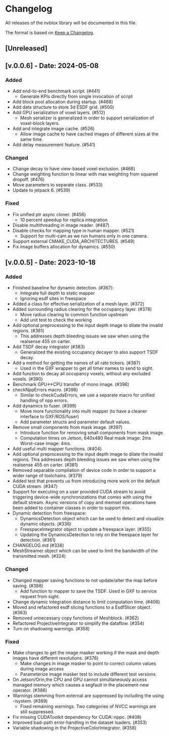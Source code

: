 # Changelog

All releases of the nvblox library will be documented in this file.

The format is based on [Keep a Changelog](https://keepachangelog.com/en/1.1.0/).

## [Unreleased]

## [v.0.0.6] - Date: 2024-05-08

### Added

- Add end-to-end benchmark script. (#441)
  - Generate KPIs directly from single invocation of script
- Add block pool allocation during startup. (#468)
- Add data structure to store 3d ESDF grid. (#500)
- Add GPU serialization of voxel layers. (#512)
  - Mesh serializer is generalized in order to support serialization of voxel-block layers.
- Add and integrate image cache. (#526)
  - Allow image cache to have cached images of different sizes at the same time.
- Add delay measurement feature. (#541)


### Changed

- Change decay to have view-based voxel exclusion. (#466)
- Change weighting function to linear with max weighting from squared dropoff. (#476)
- Move parameters to separate class. (#533)
- Update to jetpack 6. (#539)


### Fixed

- Fix unified ptr async cloner. (#456)
  - 10 percent speedup for replica integration
- Disable multithreading in image reader. (#487)
- Disable checks for mapping type in human mapper. (#521)
  - Support for multi-cam as we run humans only in one camera.
- Support external CMAKE_CUDA_ARCHITECTURES. (#549)
- Fix image buffers allocation for dynamics.  (#550)


## [v.0.0.5] - Date: 2023-10-18

### Added

- Finished baseline for dynamic detection. (#367):
  - Integrate full depth to static mapper
  - Ignoring esdf sites in freespace
- Added a class for effective serialization of a mesh layer. (#372)
- Added surrounding radius clearing for the occupancy layer. (#378)
  - Move radius clearing to common function upstream
  - Add unit test to check the working
- Add optional preprocessing to the input depth image to dilate the invalid regions. (#381)
  - This addresses depth bleeding issues we saw when using the realsense 455 on carter.
- Add TSDF decay integrator (#383)
  - Generalized the existing occupancy decayer to also support TSDF decay.
- Add a method for getting the names of all rate tickers. (#387)
  - Used in the GXF wrapper to get all timer names to send to sight.
- Add function to decay all occupancy voxels, without any excluded voxels. (#390)
- Benchmark GPU<->CPU transfer of mono image. (#396)
- checkNppErrors macro. (#398)
  - Similar to checkCudaErrors, we use a separate macro for unified handling of npp errors.
- Add dynamics to fuser. (#399)
  - Move more functionality into multi mapper (to have a cleaner interface to GXF/ROS/fuser)
  - Add parameter structs and parameter default values.
- Remove small components from mask image. (#397)
  - Introduce function for removing small components from mask image.
  - Computation times on Jetson, 640x480 Real mask image:  2ms Worst-case image: 4ms.
- Add useful multi mapper functions. (#404)
- Add optional preprocessing to the input depth image to dilate the invalid regions.
  This addresses depth bleeding issues we saw when using the realsense 455 on carter. (#381)
- Removed separable compilation of device code in order to support a wider range of toolchains. (#379)
- Added test that prevents us from introducing more work on the default CUDA stream. (#347)
- Support for executing on a user provided CUDA stream to avoid
  triggering device-wide synchronizations that comes with using the
  default stream. Async versions of copy and memset operations have
  been added to container classes in order to support this.
- Dynamic detection from freespace:
  - DynamicsDetection object which can be used to detect and visualize dynamic objects. (#336)
  - FreespaceIntegrator object to update a freespace layer. (#355)
  - Updating the DynamicsDetection to rely on the freespace layer for detection. (#361)
- CHANGELOG.md (#338)
- MeshStreamer object which can be used to limit the bandwidth of the transmitted mesh. (#324)


### Changed

- Changed mapper saving functions to not update/alter the map before saving. (#388)
  - Add function to mapper to save the TSDF. Used in GXF to service request from sight.
- Change dynamic integration distance to limit computation time. (#406)
- Moved and refactored esdf slicing functions to a EsdfSlicer object. (#363)
- Removed unnecessary copy functions of Meshblock. (#362)
- Refactored ProjectiveIntegrator to simplify the dataflow. (#354)
- Turn on shadowing warnings. (#358)


### Fixed

- Make changes to get the image masker working if the mask and depth images have different resolutions. (#376)
  - Make changes in image masker to point to correct column values during image access
  - Parameterize image masker test to include different test versions
- On Jetson/Orin,the CPU and GPU cannot simultaneously access managed
  memory which causes a segfault in the placement-new operator. (#386)
- Warnings stemming from external are suppressed by including the using -isystem. (#389)
  - Fixed remaining warnings. Two categories of NVCC warnings are still suppressed.
- Fix missing CUDAToolkit dependency for CUDA::nppc. (#408)
- Improved bad-path error-handling in the dataset loaders. (#353)
- Variable shadowing in the ProjectiveColorIntegrator. (#358)
